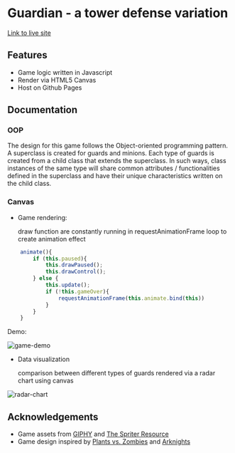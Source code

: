 # Guardian - a tower defense variation
[Link to live site](https://xkylesun.github.io/tower-defense/) 

## Features
* Game logic written in Javascript
* Render via HTML5 Canvas
* Host on Github Pages

## Documentation
### OOP
The design for this game follows the Object-oriented programming pattern. A superclass is created for guards and minions. Each type of guards is created from a child class that extends the superclass. In such ways, class instances of the same type will share common attributes / functionalities defined in the superclass and have their unique characteristics written on the child class.

### Canvas
* Game rendering: 

  draw function are constantly running in requestAnimationFrame loop to create animation effect
```javascript
    animate(){
        if (this.paused){
            this.drawPaused();
            this.drawControl();
        } else {
            this.update();
            if (!this.gameOver){
                requestAnimationFrame(this.animate.bind(this))
            } 
        }
    }
```

Demo: 

![](https://lh3.googleusercontent.com/XcdSx1NAPdweggfWb9Zb2eS2tMaaDt49NZGfnqXeWyiyHEGKSizQQF6pbOlai9DKk-SC5Z0lplZqDOvaD80hwycfz_rzA9Kluewp8huZOruVolmDTZ79u01JX3JGBUXNVhah584VgyEWlP1jhZ9b-Qng6HAAvMaz3K0yOAp5e3nW8CDb4k1JEvfj3pDdsRFwYw19Ty1JKBGzRRGvg6ALNA6Izz0rNjGsMjcgYUuu-Ok5cRG7LC3FOJRT9q4x_Q4hCDcvDn0ZpA2Ox_GpY45JwsiSHA4r0S4FYSK-xQCj67xThMkY_Vaaro80cAv0aiIjsyS8XJA1GRitU29L6olGUG5HBAcA8rOz3kr6Hi8I2y44YFx2jj7JEcxGHyTQ4EFanIWq4R8Hv1sr309ise2QlpIHrxzYuk2TPT-EpFliGlmVAAfHuMCZIJkRj3qrnZ9wRRDmIfFSB5mRBcwU25-3CAmx3Vcj13yhrLgtKLWXhB-vMcq9q4Cw7iw8W9oVcz2G156YvfPhjCP7Qy9i2A5CfPmp-h7sodUyQJSjVnQ4TkvMBILnZfWRlBfTdLz1Q-NaEYUNQAjdTeYCQzTA56kAIqBALxGo52L8r0zrcX_OBbqkK2-E6Zq9pxyhuvbMiJi7N_rGjkStw6GG1-kdA6s_X3wy5J3vGEE5qWfByRT037oflmf9BDPbhg=w640-h443-no "game-demo")

* Data visualization

  comparison between different types of guards rendered via a radar chart using canvas

![](https://lh3.googleusercontent.com/uxR_R3x9DpzXnrP1veWl0EqWeOL8uZ-6_FgBeFe6W6fwiJjFU9moSFpJCBFLCkZutr8edWKj57eLuZ2E6d0WFJ3uGZEm-7fbk3Dy8IpwJUOwqPRhWe_vdzQGSY-Vst5jGICPLm5JV8OSzBH2ocVG59yzkwODgeGoODdBV7Exw3s5sU7Q8T6zrTyK1a8fL35zPrcAqjeanNK6wV_QpfJ9Kk0fp8Tu0w7PXvITSfboSLQUvioWR9g58V8Y6LBUfrsj7aKsa4nBkXzsxsJknxyQ_GII0PK81HSafyO3mu1j17bJyDCcufE0V-FDHPZeq2qcIEMtzjVJfykKUYoGqihiZ-_JqWUYLVco8G5Ndt1RwROvM_JmCowilyM2ictUKLpHqb-6ZqTFIS3xmONaTRoisikJFYFeleZqCscF3ragONGsmrzfhfnCPY_BWkQqUycBJYiF630XBKeHZcbVFIOA5_WiYiWkSnKGs50EJ3yzi3ph8mECTrcZpe-6Agq9VD_H6kXH9EdUpkp1awa4wPWTqLR5zHYWGtcfZV2Q5y0t46Ymyn1zxmG6Fn265YfUQ99B5ZOajozgvSAjgIP7ppAAtyHTpuvfUfh3AVT7PBDDZKp0ohKZe60dVCwgsQ_TNrKyg3EoUD3lFyXhShfogsEiDde7hZLVGrGMwq2zeXYot0vGed58WmuldA=w514-h188-no "radar-chart")


## Acknowledgements
* Game assets from [GIPHY](https://giphy.com/) and [The Spriter Resource](https://www.spriters-resource.com/pc_computer/maplestory/)
* Game design inspired by [Plants vs. Zombies](https://www.ea.com/studios/popcap/plants-vs-zombies) and [Arknights](https://www.arknights.global/)
